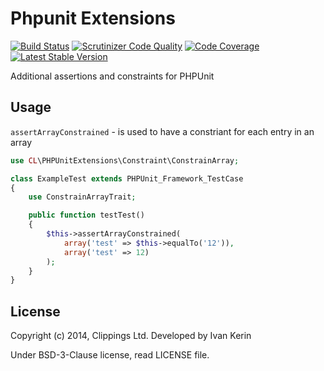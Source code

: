 Phpunit Extensions
==================

[![Build Status](https://travis-ci.org/clippings/phpunit-extensions.png?branch=master)](https://travis-ci.org/clippings/phpunit-extensions)
[![Scrutinizer Code Quality](https://scrutinizer-ci.com/g/clippings/phpunit-extensions/badges/quality-score.png)](https://scrutinizer-ci.com/g/clippings/phpunit-extensions/)
[![Code Coverage](https://scrutinizer-ci.com/g/clippings/phpunit-extensions/badges/coverage.png)](https://scrutinizer-ci.com/g/clippings/phpunit-extensions/)
[![Latest Stable Version](https://poser.pugx.org/clippings/phpunit-extensions/v/stable.png)](https://packagist.org/packages/clippings/phpunit-extensions)

Additional assertions and constraints for PHPUnit

Usage
-----

``assertArrayConstrained`` - is used to have a constriant for each entry in an array

```php
use CL\PHPUnitExtensions\Constraint\ConstrainArray;

class ExampleTest extends PHPUnit_Framework_TestCase
{
    use ConstrainArrayTrait;

    public function testTest()
    {
        $this->assertArrayConstrained(
            array('test' => $this->equalTo('12')),
            array('test' => 12)
        );
    }
}

```

License
-------

Copyright (c) 2014, Clippings Ltd. Developed by Ivan Kerin

Under BSD-3-Clause license, read LICENSE file.

